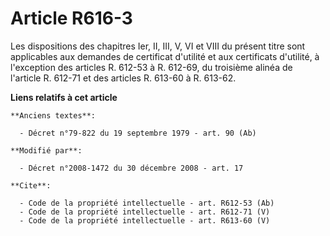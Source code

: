# Article R616-3

Les dispositions des chapitres Ier, II, III, V, VI et VIII du présent titre sont applicables aux demandes de certificat
d'utilité et aux certificats d'utilité, à l'exception des articles R. 612-53 à R. 612-69, du troisième alinéa de l'article R.
612-71 et des articles R. 613-60 à R. 613-62.

**Liens relatifs à cet article**

	**Anciens textes**:

	  - Décret n°79-822 du 19 septembre 1979 - art. 90 (Ab)

	**Modifié par**:

	  - Décret n°2008-1472 du 30 décembre 2008 - art. 17

	**Cite**:

	  - Code de la propriété intellectuelle - art. R612-53 (Ab)
	  - Code de la propriété intellectuelle - art. R612-71 (V)
	  - Code de la propriété intellectuelle - art. R613-60 (V)
